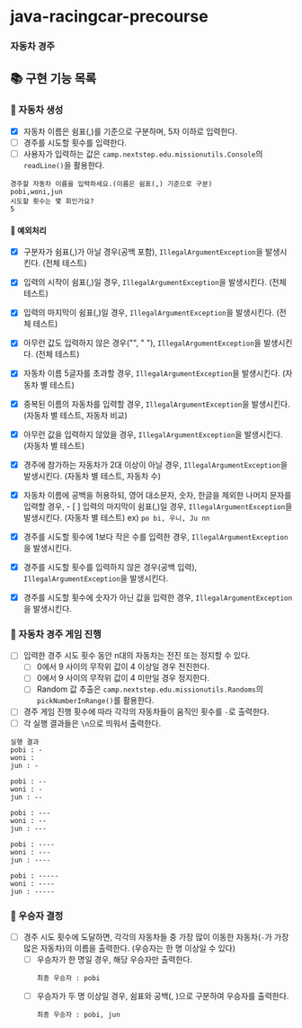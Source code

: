 # java-racingcar-precourse

### 자동차 경주

## 📚 구현 기능 목록

### 📌 자동차 생성

- [x] 자동차 이름은 쉼표(,)를 기준으로 구분하며, 5자 이하로 입력한다.
- [ ] 경주를 시도할 횟수를 입력한다.
- [ ] 사용자가 입력하는 값은 ``camp.nextstep.edu.missionutils.Console``의 ``readLine()``을 활용한다.

```text
경주할 자동차 이름을 입력하세요.(이름은 쉼표(,) 기준으로 구분)
pobi,woni,jun
시도할 횟수는 몇 회인가요?
5
```

#### 🚫 예외처리

- [x] 구분자가 쉼표(,)가 아닐 경우(공백 포함), ``IllegalArgumentException``을 발생시킨다. (전체 테스트)
- [x] 입력의 시작이 쉼표(,)일 경우, ``IllegalArgumentException``을 발생시킨다. (전체 테스트)
- [x] 입력의 마지막이 쉼표(,)일 경우, ``IllegalArgumentException``을 발생시킨다. (전체 테스트)
- [x] 아무런 값도 입력하지 않은 경우("", " "), ``IllegalArgumentException``을 발생시킨다. (전체 테스트)

- [x] 자동차 이름 5글자를 초과할 경우, ``IllegalArgumentException``을 발생시킨다. (자동차 별 테스트)
- [x] 중복된 이름의 자동차를 입력할 경우, ``IllegalArgumentException``을 발생시킨다. (자동차 별 테스트, 자동차 비교)
- [x] 아무런 값을 입력하지 않았을 경우, ``IllegalArgumentException``을 발생시킨다. (자동차 별 테스트)
- [x] 경주에 참가하는 자동차가 2대 이상이 아닐 경우, ``IllegalArgumentException``을 발생시킨다. (자동차 별 테스트, 자동차 수)
- [x] 자동차 이름에 공백을 허용하되, 영어 대소문자, 숫자, 한글을 제외한 나머지 문자를 입력할 경우, - [ ] 입력의 마지막이 쉼표(,)일 경우, ``IllegalArgumentException``을
  발생시킨다. (자동차 별 테스트)
  ex) ``po bi, 우니, Ju nn``

- [x] 경주를 시도할 횟수에 1보다 작은 수를 입력한 경우, ``IllegalArgumentException``을 발생시킨다.
- [x] 경주를 시도할 횟수를 입력하지 않은 경우(공백 입력), ``IllegalArgumentException``을 발생시킨다.
- [x] 경주를 시도할 횟수에 숫자가 아닌 값을 입력한 경우, ``IllegalArgumentException``을 발생시킨다.

### 📌 자동차 경주 게임 진행

- [ ] 입력한 경주 시도 횟수 동안 n대의 자동차는 전진 또는 정지할 수 있다.
    - [ ] 0에서 9 사이의 무작위 값이 4 이상일 경우 전진한다.
    - [ ] 0에서 9 사이의 무작위 값이 4 미만일 경우 정지한다.
    - [ ] Random 값 추출은 ``camp.nextstep.edu.missionutils.Randoms``의 ``pickNumberInRange()``를 활용한다.
- [ ] 경주 게임 진행 횟수에 따라 각각의 자동차들이 움직인 횟수를 ``-``로 출력한다.
- [ ] 각 실행 결과들은 ``\n``으로 띄워서 출력한다.

```text
실행 결과
pobi : -
woni : 
jun : -

pobi : --
woni : -
jun : --

pobi : ---
woni : --
jun : ---

pobi : ----
woni : ---
jun : ----

pobi : -----
woni : ----
jun : -----
```

### 📌 우승자 결정

- [ ] 경주 시도 횟수에 도달하면, 각각의 자동차들 중 가장 많이 이동한 자동차(``-``가 가장 많은 자동차)의 이름을 출력한다. (우승자는 한 명 이상일 수 있다)
    - [ ] 우승자가 한 명일 경우, 해당 우승자만 출력한다.
      ```text
      최종 우승자 : pobi
      ```
    - [ ] 우승자가 두 명 이상일 경우, 쉼표와 공백(, )으로 구분하여 우승자를 출력한다.
      ```text
      최종 우승자 : pobi, jun
      ```
